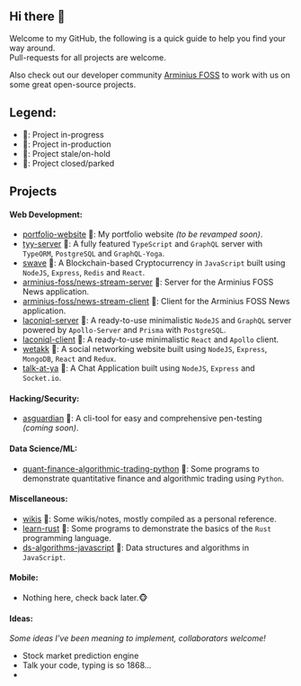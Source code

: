 ## Hi there 👋
Welcome to my GitHub, the following is a quick guide to help you find your way around.  
Pull-requests for all projects are welcome.

Also check out our developer community [Arminius FOSS](https://github.com/arminius-foss) to work with us on some great open-source projects.

## Legend:
- :green_book:: Project in-progress
- :blue_book:: Project in-production
- :orange_book:: Project stale/on-hold
- :closed_book:: Project closed/parked

## Projects
#### Web Development:
- [portfolio-website](https://devwatch.org/) :blue_book:: My portfolio website *(to be revamped soon)*.
- [tyy-server](https://github.com/hrittik777/tyy-server) :green_book:: A fully featured `TypeScript` and `GraphQL` server with `TypeORM`, `PostgreSQL` and `GraphQL-Yoga`.
- [swave](https://github.com/hrittik777/swave) :blue_book:: A Blockchain-based Cryptocurrency in `JavaScript` built using `NodeJS`, `Express`, `Redis` and `React`.
- [arminius-foss/news-stream-server](https://github.com/arminius-foss/news-stream-server) :orange_book:: Server for the Arminius FOSS News application.
- [arminius-foss/news-stream-client](https://github.com/arminius-foss/news-stream-client) :orange_book:: Client for the Arminius FOSS News application.
- [laconiql-server](https://github.com/hrittik777/laconiql-server) :green_book:: A ready-to-use minimalistic `NodeJS` and `GraphQL` server powered by `Apollo-Server` and `Prisma` with `PostgreSQL`.
- [laconiql-client](https://github.com/hrittik777/laconiql-client) :green_book:: A ready-to-use minimalistic `React` and `Apollo` client.
- [wetakk](https://github.com/hrittik777/wetakk) :closed_book:: A social networking website built using `NodeJS`, `Express`, `MongoDB`, `React` and `Redux`.
- [talk-at-ya](https://github.com/hrittik777/talk-at-ya) :closed_book:: A Chat Application built using `NodeJS`, `Express` and `Socket.io`.

#### Hacking/Security:
- [asguardian](https://github.com/hrittik777/asguardian) :green_book:: A cli-tool for easy and comprehensive pen-testing *(coming soon)*.

#### Data Science/ML:
- [quant-finance-algorithmic-trading-python](https://github.com/hrittik777/quant-finance-algorithmic-trading-python) :orange_book:: Some programs to demonstrate quantitative finance and algorithmic trading using `Python`.

#### Miscellaneous:
- [wikis](https://github.com/hrittik777/wikis) :green_book:: Some wikis/notes, mostly compiled as a personal reference.
- [learn-rust](https://github.com/hrittik777/learn-rust) :orange_book:: Some programs to demonstrate the basics of the `Rust` programming language.
- [ds-algorithms-javascript](https://github.com/hrittik777/ds-algorithms-javascript) :green_book:: Data structures and algorithms in `JavaScript`.

#### Mobile:
- Nothing here, check back later.:monkey_face:

#### Ideas:
*Some ideas I've been meaning to implement, collaborators welcome!*
- Stock market prediction engine
- Talk your code, typing is so 1868...
- 